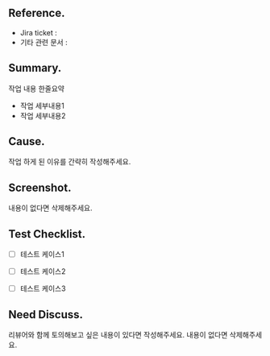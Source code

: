 ## Reference.
- Jira ticket :
- 기타 관련 문서 :


## Summary.
작업 내용 한줄요약
- 작업 세부내용1
- 작업 세부내용2


## Cause.
작업 하게 된 이유를 간략히 작성해주세요.

        
## Screenshot.
내용이 없다면 삭제해주세요.


## Test Checklist.
- [ ] 테스트 케이스1
- [ ] 테스트 케이스2
- [ ] 테스트 케이스3


## Need Discuss.
리뷰어와 함께 토의해보고 싶은 내용이 있다면 작성해주세요.
내용이 없다면 삭제해주세요.
